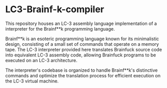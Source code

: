 # LC3-Brainf-k-compiler
This repository houses an LC-3 assembly language implementation of a interpreter for the Brainf**k programming language.

Brainf**k is an esoteric programming language known for its minimalistic design, consisting of a small set of commands that operate on a memory tape. The LC-3 interpreter provided here translates Brainfuck source code into equivalent LC-3 assembly code, allowing Brainfuck programs to be executed on an LC-3 architecture.

The interpreter's codebase is organized to handle Brainf**k's distinctive commands and optimize the translation process for efficient execution on the LC-3 virtual machine. 
